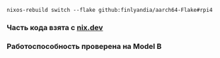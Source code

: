 ```
nixos-rebuild switch --flake github:finlyandia/aarch64-Flake#rpi4
```

### Часть кода взята с [nix.dev](https://nix.dev/tutorials/nixos/installing-nixos-on-a-raspberry-pi.html)


### Работоспособность проверена на Model B
